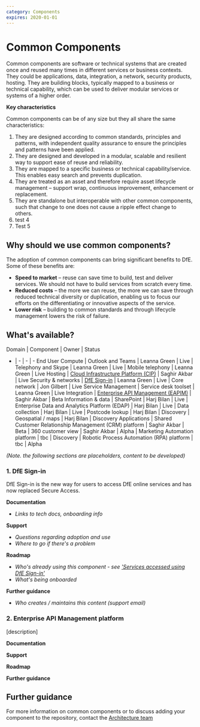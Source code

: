 ```yaml
---
category: Components
expires: 2020-01-01
---
```


# Common Components
Common components are software or technical systems that are created once and reused many times in different services or business contexts. They could be applications, data, integration, a network, security products, hosting. They are building blocks, typically mapped to a business or technical capability, which can be used to deliver modular services or systems of a higher order.

__Key characteristics__

Common components can be of any size but they all share the same characteristics:
1. They are designed according to common standards, principles and patterns, with independent quality assurance to ensure the principles and patterns have been applied.
2. They are designed and developed in a modular, scalable and resilient way to support ease of reuse and reliability.
3. They are mapped to a specific business or technical capability/service. This enables easy search and prevents duplication.
4. They are treated as an asset and therefore require asset lifecycle management – support wrap, continuous improvement, enhancement or replacement.
5. They are standalone but interoperable with other common components, such that change to one does not cause a ripple effect change to others.
6. test 4
7. Test 5 

## Why should we use common components? ##

The adoption of common components can bring significant benefits to DfE. Some of these benefits are:
- __Speed to market__ – reuse can save time to build, test and deliver services. We should not have to build services from scratch every time.
- __Reduced costs__ – the more we can reuse, the more we can save through reduced technical diversity or duplication, enabling us to focus our efforts on the differentiating or innovative aspects of the service.
- __Lower risk__ – building to common standards and through lifecycle management lowers the risk of failure.

## What's available? ##

Domain | Component | Owner | Status
- | - | - | -
End User Compute | Outlook and Teams | Leanna Green | Live
| Telephony and Skype | Leanna Green | Live
| Mobile telephony | Leanna Green | Live
Hosting | [Cloud Infrastructure Platform (CIP)](https://educationgovuk.sharepoint.com/sites/ciog/groupdelivery/Home.aspx) | Saghir Akbar | Live
Security & networks | [DfE Sign-in](#dfe-signin) | Leanna Green | Live
| Core network | Jon Gilbert | Live
Service Management | Service desk toolset | Leanna Green | Live
Integration | [Enterprise API Management (EAPIM)](#eapim) | Saghir Akbar | Beta
Information & data | SharePoint | Harj Bilan | Live
| Enterprise Data and Analytics Platform (EDAP) | Harj Bilan | Live
| Data collection | Harj Bilan | Live
| Postcode lookup | Harj Bilan | Discovery
| Geospatial / maps | Harj Bilan | Discovery
Applications | Shared Customer Relationship Management (CRM) platform | Saghir Akbar | Beta
| 360 customer view | Saghir Akbar | Alpha
| Marketing Automation platform | tbc | Discovery
| Robotic Process Automation (RPA) platform | tbc | Alpha

_(Note. the following sections are placeholders, content to be developed)_

<a name="dfe-signin"></a>
### 1. DfE Sign-in
DfE Sign-in is the new way for users to access DfE online services and has now replaced Secure Access.

__Documentation__

- _Links to tech docs, onboarding info_

__Support__

- _Questions regarding adoption and use_
- _Where to go if there's a problem_

__Roadmap__

- _Who's already using this component - see ['Services accessed using DfE Sign-in'](https://services.signin.education.gov.uk/)_
- _What's being onboarded_

__Further guidance__

- _Who creates / maintains this content (support email)_

<a name="eapim"></a>
### 2. Enterprise API Management platform

[description]

__Documentation__

__Support__

__Roadmap__

__Further guidance__

## Further guidance ##

For more information on common components or to discuss adding your component to the repository, contact the [Architecture team](mailto:architecture.governance@education.gov.uk)
